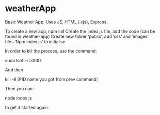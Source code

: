 # weatherApp
Basic Weather App. Uses JS, HTML (.ejs), Express.

To create a new app, npm init
Create the index.js file, add the code (can be found in weather-app)
Create new folder ‘public’, add ‘css’ and ‘images’ files
‘Npm index.js’ to initialise 

In order to kill the process, use the command:

sudo lsof -i :3000  

And then 

kill -9 [PID name you got from prev command]

Then you can:

node index.js 

to get it started again.

